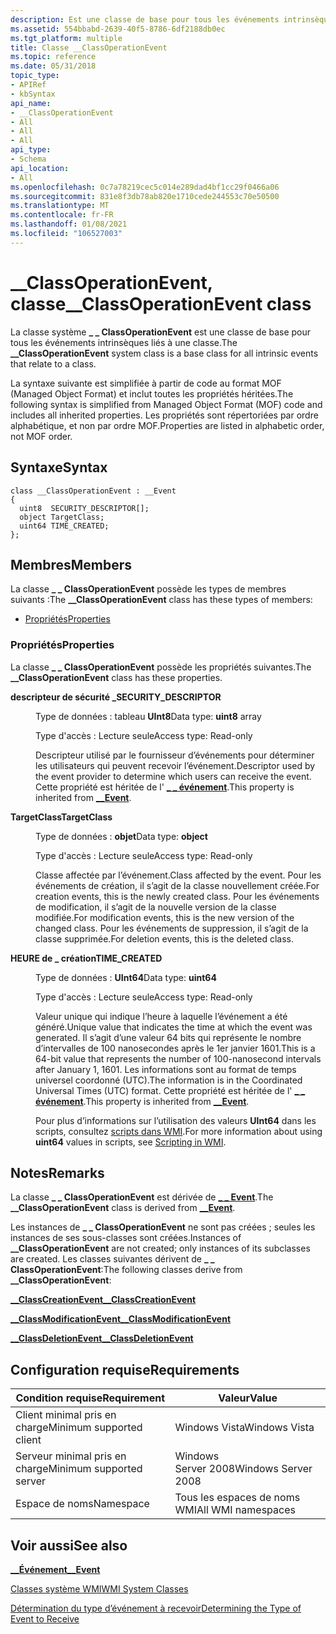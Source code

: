 ```yaml
---
description: Est une classe de base pour tous les événements intrinsèques liés à une classe.
ms.assetid: 554bbabd-2639-40f5-8786-6df2188db0ec
ms.tgt_platform: multiple
title: Classe __ClassOperationEvent
ms.topic: reference
ms.date: 05/31/2018
topic_type:
- APIRef
- kbSyntax
api_name:
- __ClassOperationEvent
- All
- All
- All
api_type:
- Schema
api_location:
- All
ms.openlocfilehash: 0c7a78219cec5c014e289dad4bf1cc29f0466a06
ms.sourcegitcommit: 831e8f3db78ab820e1710cede244553c70e50500
ms.translationtype: MT
ms.contentlocale: fr-FR
ms.lasthandoff: 01/08/2021
ms.locfileid: "106527003"
---
```

# <a name="__classoperationevent-class"></a><span data-ttu-id="f14e1-103">\_\_ClassOperationEvent, classe</span><span class="sxs-lookup"><span data-stu-id="f14e1-103">\_\_ClassOperationEvent class</span></span>

<span data-ttu-id="f14e1-104">La classe système **\_ \_ ClassOperationEvent** est une classe de base pour tous les événements intrinsèques liés à une classe.</span><span class="sxs-lookup"><span data-stu-id="f14e1-104">The **\_\_ClassOperationEvent** system class is a base class for all intrinsic events that relate to a class.</span></span>

<span data-ttu-id="f14e1-105">La syntaxe suivante est simplifiée à partir de code au format MOF (Managed Object Format) et inclut toutes les propriétés héritées.</span><span class="sxs-lookup"><span data-stu-id="f14e1-105">The following syntax is simplified from Managed Object Format (MOF) code and includes all inherited properties.</span></span> <span data-ttu-id="f14e1-106">Les propriétés sont répertoriées par ordre alphabétique, et non par ordre MOF.</span><span class="sxs-lookup"><span data-stu-id="f14e1-106">Properties are listed in alphabetic order, not MOF order.</span></span>

## <a name="syntax"></a><span data-ttu-id="f14e1-107">Syntaxe</span><span class="sxs-lookup"><span data-stu-id="f14e1-107">Syntax</span></span>

``` syntax
class __ClassOperationEvent : __Event
{
  uint8  SECURITY_DESCRIPTOR[];
  object TargetClass;
  uint64 TIME_CREATED;
};
```

## <a name="members"></a><span data-ttu-id="f14e1-108">Membres</span><span class="sxs-lookup"><span data-stu-id="f14e1-108">Members</span></span>

<span data-ttu-id="f14e1-109">La classe **\_ \_ ClassOperationEvent** possède les types de membres suivants :</span><span class="sxs-lookup"><span data-stu-id="f14e1-109">The **\_\_ClassOperationEvent** class has these types of members:</span></span>

-   [<span data-ttu-id="f14e1-110">Propriétés</span><span class="sxs-lookup"><span data-stu-id="f14e1-110">Properties</span></span>](#properties)

### <a name="properties"></a><span data-ttu-id="f14e1-111">Propriétés</span><span class="sxs-lookup"><span data-stu-id="f14e1-111">Properties</span></span>

<span data-ttu-id="f14e1-112">La classe **\_ \_ ClassOperationEvent** possède les propriétés suivantes.</span><span class="sxs-lookup"><span data-stu-id="f14e1-112">The **\_\_ClassOperationEvent** class has these properties.</span></span>

<dl> <dt>

<span data-ttu-id="f14e1-113">**descripteur de sécurité \_**</span><span class="sxs-lookup"><span data-stu-id="f14e1-113">**SECURITY\_DESCRIPTOR**</span></span>
</dt> <dd> <dl> <dt>

<span data-ttu-id="f14e1-114">Type de données : tableau **UInt8**</span><span class="sxs-lookup"><span data-stu-id="f14e1-114">Data type: **uint8** array</span></span>
</dt> <dt>

<span data-ttu-id="f14e1-115">Type d'accès : Lecture seule</span><span class="sxs-lookup"><span data-stu-id="f14e1-115">Access type: Read-only</span></span>
</dt> </dl>

<span data-ttu-id="f14e1-116">Descripteur utilisé par le fournisseur d’événements pour déterminer les utilisateurs qui peuvent recevoir l’événement.</span><span class="sxs-lookup"><span data-stu-id="f14e1-116">Descriptor used by the event provider to determine which users can receive the event.</span></span> <span data-ttu-id="f14e1-117">Cette propriété est héritée de l' [**\_ \_ événement**](--event.md).</span><span class="sxs-lookup"><span data-stu-id="f14e1-117">This property is inherited from [**\_\_Event**](--event.md).</span></span>

</dd> <dt>

<span data-ttu-id="f14e1-118">**TargetClass**</span><span class="sxs-lookup"><span data-stu-id="f14e1-118">**TargetClass**</span></span>
</dt> <dd> <dl> <dt>

<span data-ttu-id="f14e1-119">Type de données : **objet**</span><span class="sxs-lookup"><span data-stu-id="f14e1-119">Data type: **object**</span></span>
</dt> <dt>

<span data-ttu-id="f14e1-120">Type d'accès : Lecture seule</span><span class="sxs-lookup"><span data-stu-id="f14e1-120">Access type: Read-only</span></span>
</dt> </dl>

<span data-ttu-id="f14e1-121">Classe affectée par l’événement.</span><span class="sxs-lookup"><span data-stu-id="f14e1-121">Class affected by the event.</span></span> <span data-ttu-id="f14e1-122">Pour les événements de création, il s’agit de la classe nouvellement créée.</span><span class="sxs-lookup"><span data-stu-id="f14e1-122">For creation events, this is the newly created class.</span></span> <span data-ttu-id="f14e1-123">Pour les événements de modification, il s’agit de la nouvelle version de la classe modifiée.</span><span class="sxs-lookup"><span data-stu-id="f14e1-123">For modification events, this is the new version of the changed class.</span></span> <span data-ttu-id="f14e1-124">Pour les événements de suppression, il s’agit de la classe supprimée.</span><span class="sxs-lookup"><span data-stu-id="f14e1-124">For deletion events, this is the deleted class.</span></span>

</dd> <dt>

<span data-ttu-id="f14e1-125">**HEURE de \_ création**</span><span class="sxs-lookup"><span data-stu-id="f14e1-125">**TIME\_CREATED**</span></span>
</dt> <dd> <dl> <dt>

<span data-ttu-id="f14e1-126">Type de données : **UInt64**</span><span class="sxs-lookup"><span data-stu-id="f14e1-126">Data type: **uint64**</span></span>
</dt> <dt>

<span data-ttu-id="f14e1-127">Type d'accès : Lecture seule</span><span class="sxs-lookup"><span data-stu-id="f14e1-127">Access type: Read-only</span></span>
</dt> </dl>

<span data-ttu-id="f14e1-128">Valeur unique qui indique l’heure à laquelle l’événement a été généré.</span><span class="sxs-lookup"><span data-stu-id="f14e1-128">Unique value that indicates the time at which the event was generated.</span></span> <span data-ttu-id="f14e1-129">Il s’agit d’une valeur 64 bits qui représente le nombre d’intervalles de 100 nanosecondes après le 1er janvier 1601.</span><span class="sxs-lookup"><span data-stu-id="f14e1-129">This is a 64-bit value that represents the number of 100-nanosecond intervals after January 1, 1601.</span></span> <span data-ttu-id="f14e1-130">Les informations sont au format de temps universel coordonné (UTC).</span><span class="sxs-lookup"><span data-stu-id="f14e1-130">The information is in the Coordinated Universal Times (UTC) format.</span></span> <span data-ttu-id="f14e1-131">Cette propriété est héritée de l' [**\_ \_ événement**](--event.md).</span><span class="sxs-lookup"><span data-stu-id="f14e1-131">This property is inherited from [**\_\_Event**](--event.md).</span></span>

<span data-ttu-id="f14e1-132">Pour plus d’informations sur l’utilisation des valeurs **UInt64** dans les scripts, consultez [scripts dans WMI](/windows/desktop/WmiSdk/creating-a-wmi-script).</span><span class="sxs-lookup"><span data-stu-id="f14e1-132">For more information about using **uint64** values in scripts, see [Scripting in WMI](/windows/desktop/WmiSdk/creating-a-wmi-script).</span></span>

</dd> </dl>

## <a name="remarks"></a><span data-ttu-id="f14e1-133">Notes</span><span class="sxs-lookup"><span data-stu-id="f14e1-133">Remarks</span></span>

<span data-ttu-id="f14e1-134">La classe **\_ \_ ClassOperationEvent** est dérivée de [**\_ \_ Event**](--event.md).</span><span class="sxs-lookup"><span data-stu-id="f14e1-134">The **\_\_ClassOperationEvent** class is derived from [**\_\_Event**](--event.md).</span></span>

<span data-ttu-id="f14e1-135">Les instances de **\_ \_ ClassOperationEvent** ne sont pas créées ; seules les instances de ses sous-classes sont créées.</span><span class="sxs-lookup"><span data-stu-id="f14e1-135">Instances of **\_\_ClassOperationEvent** are not created; only instances of its subclasses are created.</span></span> <span data-ttu-id="f14e1-136">Les classes suivantes dérivent de **\_ \_ ClassOperationEvent**:</span><span class="sxs-lookup"><span data-stu-id="f14e1-136">The following classes derive from **\_\_ClassOperationEvent**:</span></span>

[<span data-ttu-id="f14e1-137">**\_\_ClassCreationEvent**</span><span class="sxs-lookup"><span data-stu-id="f14e1-137">**\_\_ClassCreationEvent**</span></span>](--classcreationevent.md)

[<span data-ttu-id="f14e1-138">**\_\_ClassModificationEvent**</span><span class="sxs-lookup"><span data-stu-id="f14e1-138">**\_\_ClassModificationEvent**</span></span>](--classmodificationevent.md)

[<span data-ttu-id="f14e1-139">**\_\_ClassDeletionEvent**</span><span class="sxs-lookup"><span data-stu-id="f14e1-139">**\_\_ClassDeletionEvent**</span></span>](--classdeletionevent.md)

## <a name="requirements"></a><span data-ttu-id="f14e1-140">Configuration requise</span><span class="sxs-lookup"><span data-stu-id="f14e1-140">Requirements</span></span>



| <span data-ttu-id="f14e1-141">Condition requise</span><span class="sxs-lookup"><span data-stu-id="f14e1-141">Requirement</span></span> | <span data-ttu-id="f14e1-142">Valeur</span><span class="sxs-lookup"><span data-stu-id="f14e1-142">Value</span></span> |
|-------------------------------------|--------------------------------|
| <span data-ttu-id="f14e1-143">Client minimal pris en charge</span><span class="sxs-lookup"><span data-stu-id="f14e1-143">Minimum supported client</span></span><br/> | <span data-ttu-id="f14e1-144">Windows Vista</span><span class="sxs-lookup"><span data-stu-id="f14e1-144">Windows Vista</span></span><br/>       |
| <span data-ttu-id="f14e1-145">Serveur minimal pris en charge</span><span class="sxs-lookup"><span data-stu-id="f14e1-145">Minimum supported server</span></span><br/> | <span data-ttu-id="f14e1-146">Windows Server 2008</span><span class="sxs-lookup"><span data-stu-id="f14e1-146">Windows Server 2008</span></span><br/> |
| <span data-ttu-id="f14e1-147">Espace de noms</span><span class="sxs-lookup"><span data-stu-id="f14e1-147">Namespace</span></span><br/>                | <span data-ttu-id="f14e1-148">Tous les espaces de noms WMI</span><span class="sxs-lookup"><span data-stu-id="f14e1-148">All WMI namespaces</span></span><br/>  |



## <a name="see-also"></a><span data-ttu-id="f14e1-149">Voir aussi</span><span class="sxs-lookup"><span data-stu-id="f14e1-149">See also</span></span>

<dl> <dt>

[<span data-ttu-id="f14e1-150">**\_\_Événement**</span><span class="sxs-lookup"><span data-stu-id="f14e1-150">**\_\_Event**</span></span>](/windows/desktop/WmiSdk/--event)
</dt> <dt>

[<span data-ttu-id="f14e1-151">Classes système WMI</span><span class="sxs-lookup"><span data-stu-id="f14e1-151">WMI System Classes</span></span>](wmi-system-classes.md)
</dt> <dt>

[<span data-ttu-id="f14e1-152">Détermination du type d’événement à recevoir</span><span class="sxs-lookup"><span data-stu-id="f14e1-152">Determining the Type of Event to Receive</span></span>](determining-the-type-of-event-to-receive.md)
</dt> </dl>

 

